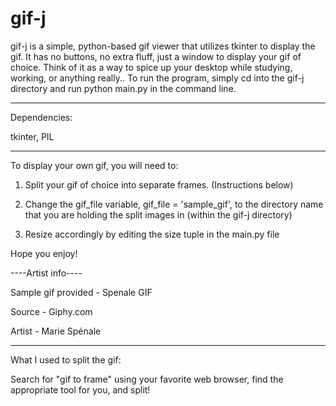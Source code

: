 # gif-j

gif-j is a simple, python-based gif viewer that utilizes tkinter to display the gif. It has no buttons, no extra fluff, just a window to display your gif of choice. Think of it as a way to spice up your desktop while studying, working, or anything really.. To run the program, simply cd into the gif-j directory and run python main.py in the command line.

-------------------------

Dependencies:

tkinter, PIL

-------------------------



To display your own gif, you will need to:


  1. Split your gif of choice into separate frames. (Instructions below)

  2. Change the gif_file variable, gif_file = 'sample_gif', to the directory name that you are holding the split images in (within the gif-j directory)

  3. Resize accordingly by editing the size tuple in the main.py file


Hope you enjoy! 






----Artist info----

Sample gif provided - Spenale GIF 

Source - Giphy.com

Artist - Marie Spénale

-------------------

What I used to split the gif:

Search for "gif to frame" using your favorite web browser, find the appropriate tool for you, and split! 



